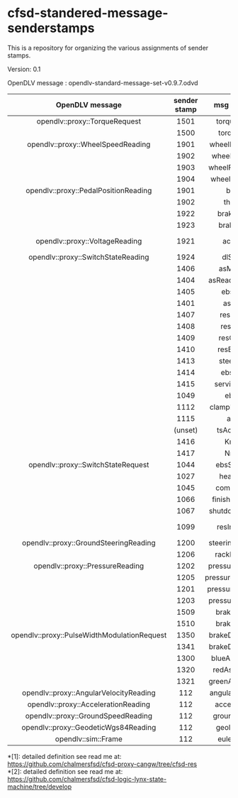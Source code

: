 # cfsd-standered-message-senderstamps
This is a repository for organizing the various assignments of sender stamps. 

Version: 0.1

OpenDLV message : opendlv-standard-message-set-v0.9.7.odvd

|               OpenDLV message               | sender stamp |    msg content    | sensor/req |      unit       | origin |
| :-----------------------------------------: | :----------: | :---------------: | :--------: | :-------------: | ------ |
|        opendlv::proxy::TorqueRequest        |     1501     |    torqueRight    |    req     |    0~2400cNm    |        |
|                                             |     1500     |    torqueLeft     |    req     |    0~2400cNm    |        |
|      opendlv::proxy::WheelSpeedReading      |     1901     |  wheelRareRight   |   sensor   |      Km/h       | CANgw  |
|                                             |     1902     |   wheelRareLeft   |   sensor   |      Km/h       | CANgw  |
|                                             |     1903     |  wheelFrontRight  |   sensor   |      Km/h       | CANgw  |
|                                             |     1904     |  wheelFrontLeft   |   sensor   |      Km/h       | CANgw  |
|    opendlv::proxy::PedalPositionReading     |     1901     |       brake       |   sensor   |        %        | CANgw  |
|                                             |     1902     |     throttle      |   sensor   |        %        | CANgw  |
|                                             |     1922     |    brakeFront     |   sensor   |        %        | CANgw  |
|                                             |     1923     |     brakeRear     |   sensor   |        %        | CANgw  |
|       opendlv::proxy::VoltageReading        |     1921     |      accSoC       |   sensor   | State of Charge | CANgw  |
|     opendlv::proxy::SwitchStateReading      |     1924     |     dlStatus      |   sensor   |       0/1       | CANgw  |
|                                             |     1406     |     asMission     |   sensor   |       0-8       | CANgw  |
|                                             |     1404     |  asReadyToDrive   |    req     |       1/0       |        |
|                                             |     1405     |     ebsFault      |   sensor   |      bool       | StateM |
|                                             |     1401     |      asState      |   sensor   |   states*[2]    |        |
|                                             |     1407     |     resStatus     |   sensor   |     0/1*[1]     | CANgw  |
|                                             |     1408     |     resEStop      |   sensor   |    0/128*[1]    | CANgw  |
|                                             |     1409     |    resQuality     |   sensor   |    0-100*[1]    | CANgw  |
|                                             |     1410     |    resButtons     |   sensor   |   1/3/5/7*[1]   | CANgw  |
|                                             |     1413     |    steerFault     |   sensor   |      bool       | StateM |
|                                             |     1414     |     ebsState      |   sensor   |     0-2*[2]     | StateM |
|                                             |     1415     |   serviceValve    |   sensor   |      bool       | StateM |
|                                             |     1049     |       ebsOk       |   sensor   |      bool       | ASNode |
|                                             |     1112     |   clampExtended   |   sensor   |      bool       | ASNode |
|                                             |     1115     |       asms        |   sensor   |      bool       | ASNode |
|                                             |   (unset)    |    tsActivated    |   sensor   |      bool       | ASNode |
|                                             |     1416     |       KnobR       |   sensor   |    1-12 int     | CANgw  |
|                                             |     1417     |       NnobL       |   sensor   |    1-12 int     | CANgw  |
|     opendlv::proxy::SwitchStateRequest      |     1044     |    ebsSpeaker     |    req     |      bool       | StateM |
|                                             |     1027     |     heartBeat     |    req     |      bool       | StateM |
|                                             |     1045     |    compressor     |    req     |      bool       | StateM |
|                                             |     1066     |  finishedSignal   |    req     |      bool       | StateM |
|                                             |     1067     |  shutdownSignal   |    req     |      bool       | StateM |
|                                             |     1099     |   resInitialize   |    req     | Don't Care*[1]  |        |
|    opendlv::proxy::GroundSteeringReading    |     1200     | steeringPosition  |   sensor   |       mm        | ASNode |
|                                             |     1206     |   rackPosition    |   sensor   |       mm        | ASNode |
|       opendlv::proxy::PressureReading       |     1202     |  pressureService  |   sensor   |       bar       | ASNode |
|                                             |     1205     | pressureRegulator |   sensor   |       bar       | ASNode |
|                                             |     1201     |  pressureEBSLine  |   sensor   |       bar       | ASNode |
|                                             |     1203     |  pressureEBSAct   |   sensor   |       bar       | ASNode |
|                                             |     1509     |    brakeTarget    |   sensor   |                 | StateM |
|                                             |     1510     |    brakeActual    |   sensor   |                 | StateM |
| opendlv::proxy::PulseWidthModulationRequest |     1350     |  brakeDutyCycle   |    req     |   dutyCycles    | Brake  |
|                                             |     1341     |  brakeDutyCycle   |    req     |   dutyCycles    | StateM |
|                                             |     1300     |  blueAssiSignal   |    req     |   dutyCycles    | StateM |
|                                             |     1320     |   redAssiSignal   |    req     |   dutyCycles    | StateM |
|                                             |     1321     |  greenAssiSignal  |    req     |   dutyCycles    | StateM |
|   opendlv::proxy::AngularVelocityReading    |     112      |  angularVelocity  |   sensor   |      rad/s      | imu    |
|     opendlv::proxy::AccelerationReading     |     112      |   acceleration    |   sensor   |      m/s^2      | imu    |
|     opendlv::proxy::GroundSpeedReading      |     112      |    groundSpeed    |   sensor   |       m/s       | imu    |
|    opendlv::proxy::GeodeticWgs84Reading     |     112      |    geolocation    |   sensor   |       deg       | imu    |
|             opendlv::sim::Frame             |     112      |    eulerAngle     |   sensor   |       deg       | imu    |

*[1]: detailed definition see read me at:  https://github.com/chalmersfsd/cfsd-proxy-cangw/tree/cfsd-res  
*[2]: detailed definition see read me at:  https://github.com/chalmersfsd/cfsd-logic-lynx-state-machine/tree/develop
